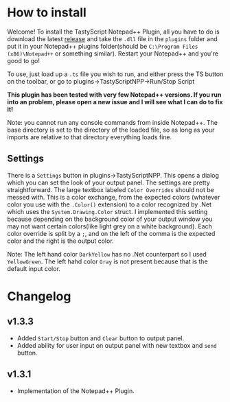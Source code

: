 ﻿# How to install
Welcome! To install the TastyScript Notepad++ Plugin, all you have to do is download the latest [release](https://github.com/TastyGod/TastyScript/releases) and take the `.dll` file in the 
`plugins` folder and put it in your Notepad++ plugins folder(should be `C:\Program Files (x86)\Notepad++` or something similar). Restart your 
Notepad++ and you're good to go!

To use, just load up a `.ts` file you wish to run, and either press the TS button on the toolbar, or go to plugins->TastyScriptNPP->Run/Stop Script

**This plugin has been tested with very few Notepad++ versions. If you run into an problem, please open a new issue and I will see what I can 
do to fix it!** 

Note: you cannot run any console commands from inside Notepad++. The base directory is set to the directory of the loaded file, so as long as 
your imports are relative to that directory everything loads fine.

## Settings
There is a `Settings` button in plugins->TastyScriptNPP. This opens a dialog which you can set the look of your output panel. The settings are 
pretty straightforward. The large textbox labeled `Color Overrides` should not be messed with. This is a color exchange, from the expected colors 
(whatever color you use with the `.Color()` extension) to a color recognized by .Net which uses the `System.Drawing.Color` struct. I implemented 
this setting because depending on the background color of your output window you may not want certain colors(like light grey on a white background). 
Each color override is split by a `;`, and on the left of the comma is the expected color and the right is the output color.

Note: The left hand color `DarkYellow` has no .Net counterpart so I used `YellowGreen`. The left hahd color `Gray` is not present because that is the 
default input color.

# Changelog
## v1.3.3
* Added `Start/Stop` button and `Clear` button to output panel.
* Added ability for user input on output panel with new textbox and `send` button.

## v1.3.1

* Implementation of the Notepad++ Plugin.
